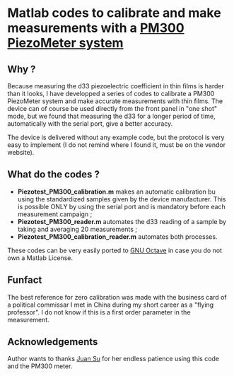 # Matlab codes to calibrate and make measurements with a [PM300 PiezoMeter system](https://www.piezotest.com/d33piezometer.php)

## Why ?

Because measuring the d33 piezoelectric coefficient in thin films is harder than it looks, I have developped a series of codes to calibrate a PM300 PiezoMeter system and make accurate measurements with thin films. The device can of course be used directly from the front panel in "one shot" mode, but we found that measuring the d33 for a longer period of time, automatically with the serial port, give a better accuracy.

The device is delivered without any example code, but the protocol is very easy to implement (I do not remind where I found it, must be on the vendor website).

## What do the codes ?

- **Piezotest_PM300_calibration.m** makes an automatic calibration bu using the standardized samples given by the device manufacturer. This is possible ONLY by using the serial port and is mandatory before each measurement campaign ;
- **Piezotest_PM300_reader.m** automates the d33 reading of a sample by taking and averaging 20 measurements ;
- **Piezotest_PM300_calibration_reader.m** automates both processes.

These codes can be very easily ported to [GNU Octave](https://octave.org/) in case you do not own a Matlab License.

## Funfact

The best reference for zero calibration was made with the business card of a political commissar I met in China during my short career as a "flying professor". I do not know if this is a first order parameter in the measurement.  

## Acknowledgements

Author wants to thanks [Juan Su](https://www.researchgate.net/profile/Juan-Su-5) for her endless patience using this code and the PM300 meter.

